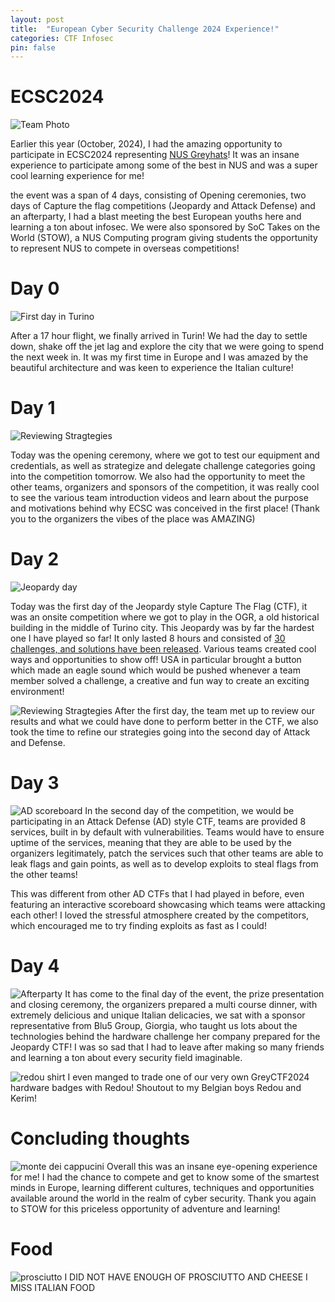 ```yaml
---
layout: post
title:  "European Cyber Security Challenge 2024 Experience!"
categories: CTF Infosec
pin: false
---
```


ECSC2024
===========================
![Team Photo](../assets/images/ecsc/milan.jpg)

Earlier this year (October, 2024), I had the amazing opportunity to participate in ECSC2024 representing [NUS Greyhats](https://nusgreyhats.org/team/)! It was an insane experience to participate among some of the best in NUS and was a super cool learning experience for me!

the event was a span of 4 days, consisting of Opening ceremonies, two days of Capture the flag competitions (Jeopardy and Attack Defense) and an afterparty, I had a blast meeting the best European youths here and learning a ton about infosec. We were also sponsored by SoC Takes on the World (STOW), a NUS Computing program giving students the opportunity to represent NUS to compete in overseas competitions!

# Day 0

![First day in Turino](../assets/images/ecsc/ecsc_team.png)

After a 17 hour flight, we finally arrived in Turin! We had the day to settle down, shake off the jet lag and explore the city that we were going to spend the next week in. It was my first time in Europe and I was amazed by the beautiful architecture and was keen to experience the Italian culture!

# Day 1

![Reviewing Stragtegies](../assets/images/ecsc/venue_bluelight.jpg)

Today was the opening ceremony, where we got to test our equipment and credentials, as well as strategize and delegate challenge categories going into the competition tomorrow. We also had the opportunity to meet the other teams, organizers and sponsors of the competition, it was really cool to see the various team introduction videos and learn about the purpose and motivations behind why ECSC was conceived in the first place! (Thank you to the organizers the vibes of the place was AMAZING)

# Day 2
![Jeopardy day](../assets/images/ecsc/minion.jpg)

Today was the first day of the Jeopardy style Capture The Flag (CTF), it was an onsite competition where we got to play in the OGR, a old historical building in the middle of Turino city.
This Jeopardy was by far the hardest one I have played so far! It only lasted 8 hours and consisted of [30 challenges, and solutions have been released](https://github.com/ECSC2024/ECSC2024-CTF-Jeopardy). Various teams created cool ways and opportunities to show off! USA in particular brought a button which made an eagle sound which would be pushed whenever a team member solved a challenge, a creative and fun way to create an exciting environment!


![Reviewing Stragtegies](../assets/images/ecsc/ecsc_team.png)
After the first day, the team met up to review our results and what we could have done to perform better in the CTF, we also took the time to refine our strategies going into the second day of Attack and Defense.

# Day 3
![AD scoreboard](../assets/images/ecsc/ad_scoreboard.jpg)
In the second day of the competition, we would be participating in an Attack Defense (AD) style CTF, teams are provided 8 services, built in by default with vulnerabilities. Teams would have to ensure uptime of the services, meaning that they are able to be used by the organizers legitimately, patch the services such that other teams are able to leak flags and gain points, as well as to develop exploits to steal flags from the other teams!

This was different from other AD CTFs that I had played in before, even featuring an interactive scoreboard showcasing which teams were attacking each other! I loved the stressful atmosphere created by the competitors, which encouraged me to try finding exploits as fast as I could!

# Day 4
![Afterparty](../assets/images/ecsc/afterparty.jpg)
It has come to the final day of the event, the prize presentation and closing ceremony, the organizers prepared a multi course dinner, with extremely delicious and unique Italian delicacies, we sat with a sponsor representative from Blu5 Group, Giorgia, who taught us lots about the technologies behind the hardware challenge her company prepared for the Jeopardy CTF! I was so sad that I had to leave after making so many friends and learning a ton about every security field imaginable.

![redou shirt](../assets/images/ecsc/redou.jpg)
I even manged to trade one of our very own GreyCTF2024 hardware badges with Redou!
Shoutout to my Belgian boys Redou and Kerim! 

# Concluding thoughts
![monte dei cappucini](../assets/images/ecsc/monte_dei_cappucini.jpg)
Overall this was an insane eye-opening experience for me! I had the chance to compete and get to know some of the smartest minds in Europe, learning different cultures, techniques and opportunities available around the world in the realm of cyber security. Thank you again to STOW for this priceless opportunity of adventure and learning!

# Food
![prosciutto](../assets/images/ecsc/prosciutto.jpg)
I DID NOT HAVE ENOUGH OF PROSCIUTTO AND CHEESE I MISS ITALIAN FOOD 

